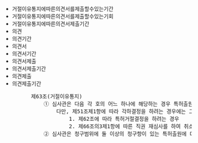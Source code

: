 - 거절이유통지에따른의견서를제출할수있는기간
- 거절이유통지에따른의견서를제출할수있는기회
- 거절이유통지에따른의견서제출기간
- 의견
- 의견기간
- 의견서
- 의견서기간
- 의견서제출
- 의견서제출기간
- 의견제출
- 의견제출기간
    <pre>
        제63조(거절이유통지) 
            ① 심사관은 다음 각 호의 어느 하나에 해당하는 경우 특허출원인에게 거절이유를 통지하고, 기간을 정하여 의견서를 제출할 수 있는 기회를 주어야 한다. 
                다만, 제51조제1항에 따라 각하결정을 하려는 경우에는 그러하지 아니하다. 
                    1. 제62조에 따라 특허거절결정을 하려는 경우
                    2. 제66조의3제1항에 따른 직권 재심사를 하여 취소된 특허결정 전에 이미 통지한 거절이유로 특허거절결정을 하려는 경우
            ② 심사관은 청구범위에 둘 이상의 청구항이 있는 특허출원에 대하여 제1항 본문에 따라 거절이유를 통지할 때에는 그 통지서에 거절되는 청구항을 명확히 밝히고, 그 청구항에 관한 거절이유를 구체적으로 적어야 한다.
    </pre>

